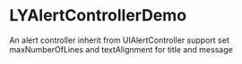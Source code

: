 # LYAlertControllerDemo
An alert controller inherit from UIAlertController support set maxNumberOfLines and textAlignment for title and message
